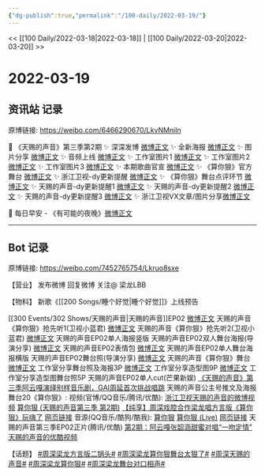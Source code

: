 ```yaml
---
{"dg-publish":true,"permalink":"/100-daily/2022-03-19/"}
---
```



<< [[100 Daily/2022-03-18\|2022-03-18]] | [[100 Daily/2022-03-20\|2022-03-20]] >>

# 2022-03-19

## 资讯站 记录

原博链接: https://weibo.com/6466290670/LkvNMniln

💫 《天赐的声音》第三季第2期
✨ 深深发博 [微博正文](https://m.weibo.cn/6466290670/4748852671809212)
✨ 全新海报 [微博正文](https://m.weibo.cn/6466290670/4748675371238889)
✨ 图片分享 [微博正文](https://m.weibo.cn/6466290670/4748744920142250)
✨ 音频上线 [微博正文](https://m.weibo.cn/6466290670/4748887150300240)
✨ 工作室图片1 [微博正文](https://m.weibo.cn/6466290670/4748823715382948)
✨ 工作室图片2 [微博正文](https://m.weibo.cn/6466290670/4748842761457673)
✨ 工作室图片3 [微博正文](https://m.weibo.cn/6466290670/4748850398497260)
✨ 本期歌曲官宣 [微博正文](https://m.weibo.cn/6466290670/4748816034564642)
✨ 《算你狠》官方舞台 [微博正文](https://m.weibo.cn/6466290670/4748849137060505)
✨ 浙江卫视-dy更新提醒 [微博正文](https://m.weibo.cn/6466290670/4748841834780354)
✨ 《算你狠》舞台点评环节 [微博正文](https://m.weibo.cn/6466290670/4748863757616591)
✨ 天赐的声音-dy更新提醒1 [微博正文](https://m.weibo.cn/6466290670/4748724531893782)
✨ 天赐的声音-dy更新提醒2 [微博正文](https://m.weibo.cn/6466290670/4748766429841722)
✨ 天赐的声音-dy更新提醒3 [微博正文](https://m.weibo.cn/6466290670/4748843994579889)
✨ 浙江卫视VX文章/图片分享[微博正文](https://m.weibo.cn/6466290670/4748743176622005)

💫 每日早安 - 《有可能的夜晚》[微博正文](https://m.weibo.cn/6466290670/4748650629038399)

---
## Bot 记录

原博链接: https://weibo.com/7452765754/Lkruo8sxe

【营业】
发布微博 [](https://m.weibo.cn/1736988591/4748849015686337)
回复微博 [](https://m.weibo.cn/1736988591/4747600714270196)
关注@ 梁龙LBB

【物料】
[](https://m.weibo.cn/2283805633/4748688964977751) 新歌《[[200 Songs/睡个好觉\|睡个好觉]]》上线预告

[[300 Events/302 Shows/天赐的声音\|天赐的声音]]EP02
[微博正文](https://m.weibo.cn/5876797510/4748716545936036) 天赐的声音《算你狠》抢先听1(卫视小蓝君)
[微博正文](https://m.weibo.cn/5876797510/4748764495482824) 天赐的声音《算你狠》抢先听2(卫视小蓝君)
[微博正文](https://m.weibo.cn/1315706994/4748672459869803) 天赐的声音EP02单人海报竖版
[](https://m.weibo.cn/1846843604/4748680509523649) 天赐的声音EP02双人舞台海报(导演分享)
[微博正文](https://m.weibo.cn/1315706994/4748732850244330) 天赐的声音EP02表情包
[微博正文](https://m.weibo.cn/1315706994/4748785752735868) 天赐的声音EP02单人舞台海报横版
[](https://m.weibo.cn/1846843604/4748815267532717) 天赐的声音EP02舞台照(导演分享)
[微博正文](https://m.weibo.cn/1315706994/4748847441511152) 天赐的声音《算你狠》舞台
[微博正文](https://m.weibo.cn/7478855230/4748822267304700) 工作室分享舞台照及海报3P
[微博正文](https://m.weibo.cn/7478855230/4748840907048333) 工作室分享造型图9P
[微博正文](https://m.weibo.cn/7478855230/4748848993666298) 工作室分享造型图舞台照5P
[](https://m.weibo.cn/1591169702/4748856418374585) 天赐的声音EP02单人cut(芒果新娱)
[《天赐的声音》第三季阿云嘎演绎别样音乐剧，GAI周延首次挑战唱跳](https://weibo.cn/sinaurl?u=https%3A%2F%2Fmp.weixin.qq.com%2Fs%2FtFmaYrEHF_QL0bQVQrDHaQ) 天赐的声音公主号推文及海报
舞台20《算你狠》:
视频(官博/QQ音乐/腾讯/优酷):
[浙江卫视天赐的声音的微博视频](https://video.weibo.com/show?fid=1034:4748741140480050)
[算你狠 (天赐的声音第三季 第2期)](https://weibo.cn/sinaurl?u=https%3A%2F%2Fc.y.qq.com%2Fbase%2Ffcgi-bin%2Fu%3F__%3DhZsyWTkI4cJI)
[【纯享】周深戏腔合作梁龙唱方言版《算你狠》玩嗨了](https://weibo.cn/sinaurl?u=http%3A%2F%2Fv.qq.com%2Fx%2Fcover%2Fmzc00200zp5l5yl%2Fr00424xt4t9.html)
[网页链接](https://weibo.cn/sinaurl?u=https%3A%2F%2Fv.youku.com%2Fv_show%2Fid_XNTg1MjczMDUyNA%3D%3D.html%3Fx%26sharefrom%3Dandroid%26scene%3Dlong%26playMode%3Dnormal%26sharekey%3Dde971229fb4dd36afc31d4d1196984275)
音源(QQ音乐/酷狗/酷我):
[算你狠](https://weibo.cn/sinaurl?u=https%3A%2F%2Fc.y.qq.com%2Fbase%2Ffcgi-bin%2Fu%3F__%3Di2HV37VI4QdW)
[算你狠 (Live)](https://weibo.cn/sinaurl?u=https%3A%2F%2Ft3.kugou.com%2Fsong.html%3Fid%3D6NgCfadzxV2)
[网页链接](https://weibo.cn/sinaurl?u=https%3A%2F%2Fm.kuwo.cn%2Fyinyue%2F213774675%3Ff%3Darphone%26t%3Dsinawb%26isstar%3D0)
天赐的声音第三季EP02正片(腾讯/优酷)
[第2期：阿云嘎张韶涵甜蜜对唱“一吻定情”](https://weibo.cn/sinaurl?u=http%3A%2F%2Fv.qq.com%2Fx%2Fcover%2Fmzc00200zp5l5yl%2Ff0042ytklsu.html)
[天赐的声音的优酷视频](https://weibo.cn/sinaurl?u=https%3A%2F%2Fv.youku.com%2Fv_show%2Fid_XNTIwNTM0NjgyMA%3D%3D.html%3Fx%26sharefrom%3Dandroid%26scene%3Dlong%26playMode%3D%26sharekey%3D78d8ada7e1568f5f5b901316abc40c7f5)

【话题】
[#周深梁龙方言版二锅头#](https://s.weibo.com/weibo?q=%23%E5%91%A8%E6%B7%B1%E6%A2%81%E9%BE%99%E6%96%B9%E8%A8%80%E7%89%88%E4%BA%8C%E9%94%85%E5%A4%B4%23)
[#周深梁龙算你狠舞台太狠了#](https://s.weibo.com/weibo?q=%23%E5%91%A8%E6%B7%B1%E6%A2%81%E9%BE%99%E7%AE%97%E4%BD%A0%E7%8B%A0%E8%88%9E%E5%8F%B0%E5%A4%AA%E7%8B%A0%E4%BA%86%23)
[#周深天赐的声音#](https://s.weibo.com/weibo?q=%23%E5%91%A8%E6%B7%B1%E5%A4%A9%E8%B5%90%E7%9A%84%E5%A3%B0%E9%9F%B3%23)
[#周深梁龙算你狠#](https://s.weibo.com/weibo?q=%23%E5%91%A8%E6%B7%B1%E6%A2%81%E9%BE%99%E7%AE%97%E4%BD%A0%E7%8B%A0%23)
[#周深梁龙舞台对口相声#](https://s.weibo.com/weibo?q=%23%E5%91%A8%E6%B7%B1%E6%A2%81%E9%BE%99%E8%88%9E%E5%8F%B0%E5%AF%B9%E5%8F%A3%E7%9B%B8%E5%A3%B0%23)
